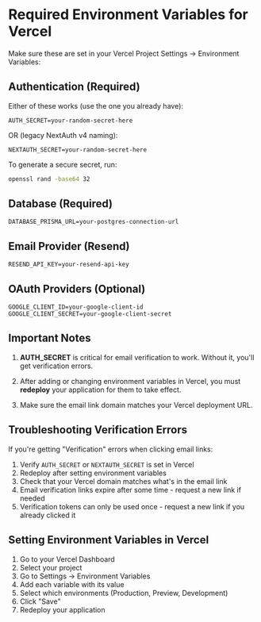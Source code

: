 # Required Environment Variables for Vercel

Make sure these are set in your Vercel Project Settings → Environment Variables:

## Authentication (Required)

Either of these works (use the one you already have):

```
AUTH_SECRET=your-random-secret-here
```

OR (legacy NextAuth v4 naming):

```
NEXTAUTH_SECRET=your-random-secret-here
```

To generate a secure secret, run:

```bash
openssl rand -base64 32
```

## Database (Required)

```
DATABASE_PRISMA_URL=your-postgres-connection-url
```

## Email Provider (Resend)

```
RESEND_API_KEY=your-resend-api-key
```

## OAuth Providers (Optional)

```
GOOGLE_CLIENT_ID=your-google-client-id
GOOGLE_CLIENT_SECRET=your-google-client-secret
```

## Important Notes

1. **AUTH_SECRET** is critical for email verification to work. Without it, you'll get verification errors.

2. After adding or changing environment variables in Vercel, you must **redeploy** your application for them to take effect.

3. Make sure the email link domain matches your Vercel deployment URL.

## Troubleshooting Verification Errors

If you're getting "Verification" errors when clicking email links:

1. Verify `AUTH_SECRET` or `NEXTAUTH_SECRET` is set in Vercel
2. Redeploy after setting environment variables
3. Check that your Vercel domain matches what's in the email link
4. Email verification links expire after some time - request a new link if needed
5. Verification tokens can only be used once - request a new link if you already clicked it

## Setting Environment Variables in Vercel

1. Go to your Vercel Dashboard
2. Select your project
3. Go to Settings → Environment Variables
4. Add each variable with its value
5. Select which environments (Production, Preview, Development)
6. Click "Save"
7. Redeploy your application
